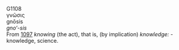 <body>
  <p>G1108<br>  γνῶσις  <br> gnōsis  <br><i>gno‘-sis </i><br>From <a href="g1097.htm">1097</a>  <i>knowing</i> (the act), that is, (by implication) <i>knowledge:</i> - knowledge, science.<br></p>
 </body>